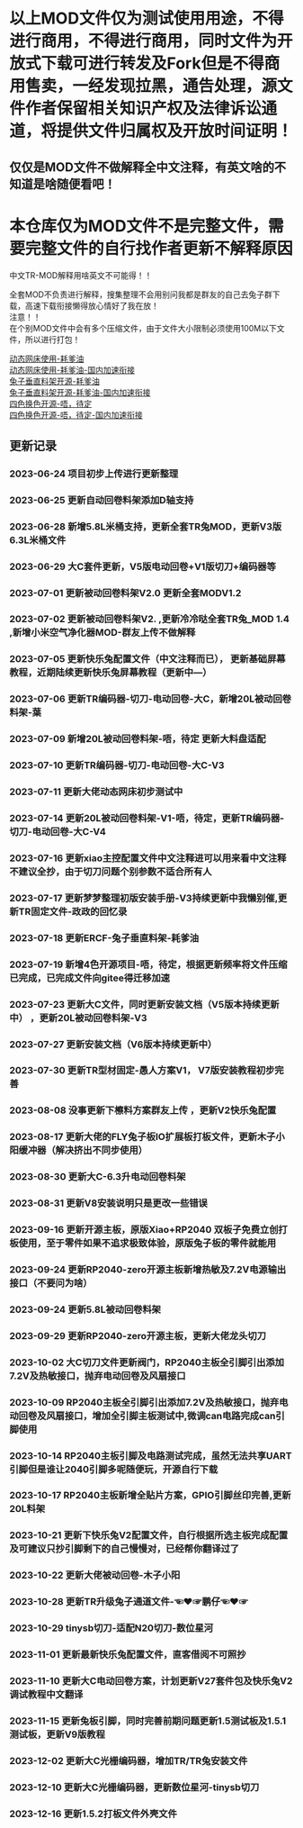 <!--
 * @Author: Mjf
 * @Date: 2023-06-24 20:04:52
 * @LastEditTime: 2023-12-16 18:42:51
 * @LastEditors: Win_VScode
 * @Description: 
 * @FilePath: \undefinedf:\download\TradRack_Beta-main\STLs\TradRack_Beta-main-mod\TradRack_Beta-main-mod\readme.md
 * 版权声明暂无
-->
# 以上MOD文件仅为测试使用用途，不得进行商用，不得进行商用，同时文件为开放式下载可进行转发及Fork但是不得商用售卖，一经发现拉黑，通告处理，源文件作者保留相关知识产权及法律诉讼通道，将提供文件归属权及开放时间证明！
## 仅仅是MOD文件不做解释全中文注释，有英文啥的不知道是啥随便看吧！  

# 本仓库仅为MOD文件不是完整文件，需要完整文件的自行找作者更新不解释原因  

中文TR-MOD解释用啥英文不可能得！！  

全套MOD不负责进行解释，搜集整理不会用别问我都是群友的自己去兔子群下载，高速下载衔接懒得放心情好了我在放！  
注意！！  
    在个别MOD文件中会有多个压缩文件，由于文件大小限制必须使用100M以下文件，所以进行打包！

[动态网床使用-耗爹油](https://github.com/eamars/klipper_adaptive_bed_mesh)  
[动态网床使用-耗爹油-国内加速衔接](https://gitee.com/mjf521/klipper_adaptive_bed_mesh.git)  
[兔子垂直料架开源-耗爹油](https://github.com/eamars/VoronPrinterMods/tree/main/ercf_vertical_extrusion_stand)  
[兔子垂直料架开源-耗爹油-国内加速衔接](https://gitee.com/mjf521/VoronPrinterMods.git)  
[四色换色开源-唔，待定](https://github.com/feiwtyro/FEIW-multi_color)  
[四色换色开源-唔，待定-国内加速衔接](https://gitee.com/mjf521/FEIW-multi_color)  


## 更新记录

###   2023-06-24 项目初步上传进行更新整理  
###   2023-06-25 更新自动回卷料架添加D轴支持  
###   2023-06-28 新增5.8L米桶支持，更新全套TR兔MOD，更新V3版6.3L米桶文件  

###   2023-06-29 大C套件更新，V5版电动回卷+V1版切刀+编码器等 

###   2023-07-01 更新被动回卷料架V2.0 更新全套MODV1.2  
###   2023-07-02 更新被动回卷料架V2. ,更新冷冷哒全套TR兔_MOD 1.4 ,新增小米空气净化器MOD-群友上传不做解释
###   2023-07-05 更新快乐兔配置文件（中文注释而已）， 更新基础屏幕教程，近期陆续更新快乐兔屏幕教程（更新中—）
###   2023-07-06 更新TR编码器-切刀-电动回卷-大C，新增20L被动回卷料架-葉
###   2023-07-09 新增20L被动回卷料架-唔，待定  更新大料盘适配
###   2023-07-10 更新TR编码器-切刀-电动回卷-大C-V3
###   2023-07-11 更新大佬动态网床初步测试中  
###   2023-07-14 更新20L被动回卷料架-V1-唔，待定，更新TR编码器-切刀-电动回卷-大C-V4  
###   2023-07-16 更新xiao主控配置文件中文注释进可以用来看中文注释不建议全抄，由于切刀问题个别参数不适合所有人  
###   2023-07-17 更新梦梦整理初版安装手册-V3持续更新中我懒别催,更新TR固定文件-政政的回忆录  
###   2023-07-18 更新ERCF-兔子垂直料架-耗爹油  
###   2023-07-19 新增4色开源项目-唔，待定，根据更新频率将文件压缩已完成，已完成文件向gitee得迁移加速    
###   2023-07-23 更新大C文件，同时更新安装文档（V5版本持续更新中） ，更新20L被动回卷料架-V3  
###   2023-07-27 更新安装文档（V6版本持续更新中）  
###   2023-07-30 更新TR型材固定-愚人方案V1， V7版安装教程初步完善    
###   2023-08-08 没事更新下檫料方案群友上传  ，更新V2快乐兔配置  
###   2023-08-17 更新大佬的FLY兔子板IO扩展板打板文件，更新木子小阳缓冲器（解决挤出不同步使用）  
###   2023-08-30 更新大C-6.3升电动回卷料架    
###   2023-08-31 更新V8安装说明只是更改一些错误</p>
###   2023-09-16 更新开源主板，原版Xiao+RP2040 双板子免费立创打板使用，至于零件如果不追求极致体验，原版兔子板的零件就能用</p>
###   2023-09-24 更新RP2040-zero开源主板新增热敏及7.2V电源输出接口（不要问为啥）</p>
###   2023-09-24 更新5.8L被动回卷料架</p>
###   2023-09-29 更新RP2040-zero开源主板，更新大佬龙头切刀</p>
###   2023-10-02 大C切刀文件更新阀门，RP2040主板全引脚引出添加7.2V及热敏接口，抛弃电动回卷及风扇接口</p>
###   2023-10-09 RP2040主板全引脚引出添加7.2V及热敏接口，抛弃电动回卷及风扇接口，增加全引脚主板测试中,微调can电路完成can引脚使用</p>
###   2023-10-14 RP2040主板引脚及电路测试完成，虽然无法共享UART引脚但是谁让2040引脚多呢随便玩，开源自行下载</p>
###   2023-10-17 RP2040主板新增全贴片方案，GPIO引脚丝印完善,更新20L料架</p>
###   2023-10-21 更新下快乐兔V2配置文件，自行根据所选主板完成配置及可建议只抄引脚剩下的自己慢慢对，已经帮你翻译过了</p>
###   2023-10-22 更新大佬被动回卷-木子小阳</p>
###   2023-10-28 更新TR升级兔子通道文件-☜♥☞鹏仔☜♥☞</p>
###   2023-10-29 tinysb切刀-适配N20切刀-数位星河</p>
###   2023-11-01 更新最新快乐兔配置文件，直客借阅不可照抄</p>
###   2023-11-10 更新大C电动回卷方案，计划更新V27套件包及快乐兔V2调试教程中文翻译</p>
###   2023-11-15 更新兔板引脚，同时完善前期问题更新1.5测试板及1.5.1测试板，更新V9版教程</p>
###   2023-12-02 更新大C光栅编码器，增加TR/TR兔安装文件</p>
###   2023-12-10 更新大C光栅编码器，更新数位星河-tinysb切刀</p>
###   2023-12-16 更新1.5.2打板文件外壳文件</p>